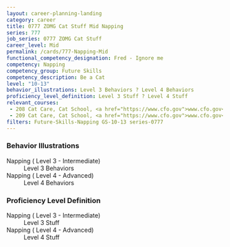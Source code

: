 ```yaml
---
layout: career-planning-landing
category: career
title: 0777 ZOMG Cat Stuff Mid Napping
series: 777
job_series: 0777 ZOMG Cat Stuff
career_level: Mid
permalink: /cards/777-Napping-Mid
functional_competency_designation: Fred - Ignore me
competency: Napping
competency_group: Future Skills
competency_description: Be a Cat
level: "10-13"
behavior_illustrations: Level 3 Behaviors ? Level 4 Behaviors
proficiency_level_definition: Level 3 Stuff ? Level 4 Stuff
relevant_courses: 
 - 208 Cat Care, Cat School, <a href="https://www.cfo.gov">www.cfo.gov</a>
 - 209 Cat Care, Cat School, <a href="https://www.cfo.gov">www.cfo.gov</a>
filters: Future-Skills-Napping GS-10-13 series-0777
---
```


<div class="desktop:grid-col-6 margin-y-205">
  <div class="border-top-05 bg-white padding-2 shadow-5 height-full members-hover border-1px border-gray-30 border-top-orange radius-lg">
    <h3>Behavior Illustrations</h3>
    <dl class="text-base"><dt>Napping ( Level 3 - Intermediate)</dt><dd>Level 3 Behaviors</dd><dt>Napping ( Level 4 - Advanced)</dt><dd>Level 4 Behaviors</dd></dl>
  </div>
</div>
<div class="desktop:grid-col-6 margin-y-205">
  <div class="border-top-05 bg-white padding-2 shadow-5 height-full members-hover border-1px border-gray-30 border-top-orange radius-lg">
    <h3>Proficiency Level Definition</h3>
    <dl class="text-base"><dt>Napping ( Level 3 - Intermediate)</dt><dd>Level 3 Stuff</dd><dt>Napping ( Level 4 - Advanced)</dt><dd>Level 4 Stuff</dd></dl>
  </div>
</div>
